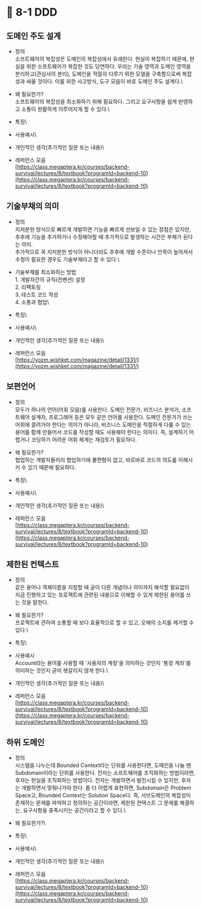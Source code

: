 # 🔸 8-1 DDD

## 도메인 주도 설계

* 정의 \
  소프트웨어의 복잡성은 도메인의 복잡성에서 유래한다. 현실이 복잡하기 때문에, 현실을 위한 소프트웨어가 복잡한 것도 당연하다. 우리는 기술 영역과 도메인 영역을 분리하고(관심사의 분리), 도메인을 적절히 다루기 위한 모델을 구축함으로써 복잡성과 싸울 것이다. 이를 위한 사고방식, 도구 모음이 바로 도메인 주도 설계다.\

* 왜 필요한가?\
  소프트웨어의 복잡성을 최소화하기 위해 필요하다. 그리고 요구사항을 쉽게 반영하고 소통이 원활하게 이루어지게 할 수 있다.\

* 특징\

* 사용예시\

* 개인적인 생각(추가적인 질문 또는 내용)\

* 레퍼런스 모음\
  [https://class.megaptera.kr/courses/backend-survival/lectures/8/textbook?programId=backend-10](https://class.megaptera.kr/courses/backend-survival/lectures/8/textbook?programId=backend-10)

## 기술부채의 의미

* 정의 \
  지저분한 방식으로 빠르게 개발하면 기능을 빠르게 선보일 수 있는 장점은 있지만, 추후에 기능을 추가하거나 수정해야할 때 추가적으로 발생하는 시간은 부채가 된다는 의미.\
  추가적으로 꼭 지저분한 방식이 아니더라도 추후에 개발 수준이나 안목이 높아져서 수정이 필요한 경우도 기술부채라고 할 수 있다.\

* 기술부채를 최소화하는 방법\
  1\. 개발자간의 규칙(컨벤션) 설정\
  2\. 리팩토링\
  3\. 테스트 코드 작성\
  4\. 소통과 협업\

* 특징\

* 사용예시\

* 개인적인 생각(추가적인 질문 또는 내용)\

* 레퍼런스 모음\
  [https://yozm.wishket.com/magazine/detail/1331/](https://yozm.wishket.com/magazine/detail/1331/)

## 보편언어

* 정의 \
  모두가 하나의 언어(어휘 모음)를 사용한다. 도메인 전문가, 비즈니스 분석가, 소프트웨어 설계자, 프로그래머 등은 모두 같은 언어를 사용한다. 도메인 전문가가 쓰는 어휘에 끌려가야 한다는 의미가 아니라, 비즈니스 도메인을 적절하게 다룰 수 있는 용어를 함께 만들어서 코드를 작성할 때도 사용해야 한다는 의미다. 즉, 설계하기 어렵거나 코딩하기 어려운 어휘 체계는 재검토가 필요하다.&#x20;
* 왜 필요한가?\
  협업하는 개발자들끼리 협업하기에 불편함이 없고, 바로바로 코드의 의도를 이해시키 수 있기 때문에 필요하다.
* 특징\

* 사용예시\

* 개인적인 생각(추가적인 질문 또는 내용)\

* 레퍼런스 모음\
  [https://class.megaptera.kr/courses/backend-survival/lectures/8/textbook?programId=backend-10](https://class.megaptera.kr/courses/backend-survival/lectures/8/textbook?programId=backend-10)

## 제한된 컨텍스트

* 정의 \
  같은 용어나 객체이름을 지칭할 때 굳이 다른 개념이나 의미까지 해석할 필요없이 지금 진행하고 있는 프로젝트에 관련된 내용으로 이해할 수 있게 제한된 용어를 쓰는 것을 말한다.
* 왜 필요한가?\
  프로젝트에 관하여 소통할 때 보다 효율적으로 할 수 있고, 오해의 소지를 제거할 수 있다.\

* 특징\

* 사용예시\
  Account라는 용어를 사용할 때 '사용자의 계정'을 의미하는 것인지 '통장 계좌'를 의미하는 것인지 굳이 헷갈리지 않게 한다.\

* 개인적인 생각(추가적인 질문 또는 내용)\

* 레퍼런스 모음\
  [https://class.megaptera.kr/courses/backend-survival/lectures/8/textbook?programId=backend-10](https://class.megaptera.kr/courses/backend-survival/lectures/8/textbook?programId=backend-10)

## 하위 도메인

* 정의 \
  시스템을 나누는데 Bounded Context라는 단위를 사용한다면, 도메인을 나눌 땐 Subdomain이라는 단위를 사용한다. 전자는 소프트웨어를 조직화하는 방법이라면, 후자는 현실을 조직화하는 방법이다. 전자는 개발하면서 발전시킬 수 있지만, 후자는 개발하면서 맞춰나가야 한다. 좀 더 어렵게 표현하면, Subdomain은 Problem Space고, Bounded Context는 Solution Space다. 즉, 서브도메인의 복잡성이 존재하는 문제를 파악하고 정의하는 공간이라면, 제한된 컨텍스트 그 문제를 해결하는, 요구사항을 충족시키는 공간이라고 할 수 있다.\

* 왜 필요한가?\

* 특징\

* 사용예시\

* 개인적인 생각(추가적인 질문 또는 내용)\

* 레퍼런스 모음\
  [https://class.megaptera.kr/courses/backend-survival/lectures/8/textbook?programId=backend-10](https://class.megaptera.kr/courses/backend-survival/lectures/8/textbook?programId=backend-10)
